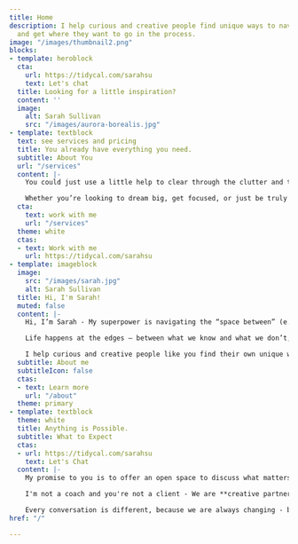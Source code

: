 ```yaml
---
title: Home
description: I help curious and creative people find unique ways to navigate life
  and get where they want to go in the process.
image: "/images/thumbnail2.png"
blocks:
- template: heroblock
  cta:
    url: https://tidycal.com/sarahsu
    text: Let's chat
  title: Looking for a little inspiration?
  content: ''
  image:
    alt: Sarah Sullivan
    src: "/images/aurora-borealis.jpg"
- template: textblock
  text: see services and pricing
  title: You already have everything you need.
  subtitle: About You
  url: "/services"
  content: |-
    You could just use a little help to clear through the clutter and the noise so you can focus your energy on what matters most.

    Whether you’re looking to dream big, get focused, or just be truly seen and heard for a change, **I'd love to be part of your journey**.
  cta:
    text: work with me
    url: "/services"
  theme: white
  ctas:
  - text: Work with me
    url: https://tidycal.com/sarahsu
- template: imageblock
  image:
    src: "/images/sarah.jpg"
    alt: Sarah Sullivan
  title: Hi, I'm Sarah!
  muted: false
  content: |-
    Hi, I’m Sarah - My superpower is navigating the “space between” (e.g. ideas, people, behaviors, stages) and co-creating magic in the process.

    Life happens at the edges – between what we know and what we don’t, between where we are and where we want to be.

    I help curious and creative people like you find their own unique ways to navigate these spaces and get where they want to go in the process.
  subtitle: About me
  subtitleIcon: false
  ctas:
  - text: Learn more
    url: "/about"
  theme: primary
- template: textblock
  theme: white
  title: Anything is Possible.
  subtitle: What to Expect
  ctas:
  - url: https://tidycal.com/sarahsu
    text: Let's Chat
  content: |-
    My promise to you is to offer an open space to discuss what matters most to you and discover potential paths forward together.

    I'm not a coach and you're not a client - We are **creative partners exploring what's possible together** in the pursuit of lives well-lived.

    Every conversation is different, because we are always changing - but you can generally **expect kindness, attention, and genuine interest in you** and your aspirations. Where we go from there is always an adventure!
href: "/"

---
```

